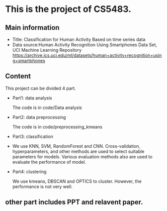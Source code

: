 # This is the project of CS5483.

## Main information
- Title: Classification for Human Activity Based on time series data
- Data source:Human Activity Recognition Using Smartphones Data Set, UCI Machine Learning Repository https://archive.ics.uci.edu/ml/datasets/human+activity+recognition+using+smartphones

## Content
This project can be divided 4 part.
- Part1: data analysis
  
  The code is in code/Data analysis
- Part2: data preprocessing
  
  The code is in code/preprocessing_kmeans
- Part3: classification
- 
  We use KNN, SVM, RandomForest and CNN. Cross-validation, hyperparameters, and other methods are used to select suitable parameters for models. Various evaluation methods also are used to evaluate the performance of model.
- Part4: clustering
  
  We use kmeans, DBSCAN and OPTICS to cluster. However, the performance is not very well.




## other part includes PPT and relavent paper. 
  
